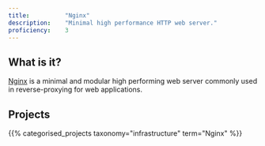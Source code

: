```yaml
---
title: 			"Nginx"
description: 	"Minimal high performance HTTP web server."
proficiency:	3
---
```


## What is it?
[Nginx](https://www.nginx.com/) is a minimal and modular high performing web server commonly used in reverse-proxying for web applications.

## Projects
{{% categorised_projects taxonomy="infrastructure" term="Nginx" %}}